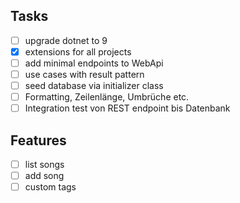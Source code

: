 ﻿## Tasks

- [ ] upgrade dotnet to 9
- [x] extensions for all projects
- [ ] add minimal endpoints to WebApi
- [ ] use cases with result pattern
- [ ] seed database via initializer class
- [ ] Formatting, Zeilenlänge, Umbrüche etc.
- [ ] Integration test von REST endpoint bis Datenbank

## Features

- [ ] list songs
- [ ] add song
- [ ] custom tags
